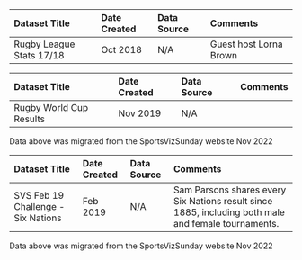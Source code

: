|Dataset Title| Date Created |Data Source| Comments               |
|:----|:-------------|:---------|:-----------------------|
|Rugby League Stats 17/18| Oct 2018     |N/A| Guest host Lorna Brown |

|Dataset Title| Date Created |Data Source|Comments|
|:----|:-------------|:---------|:---------|
|Rugby World Cup Results| Nov 2019     |N/A||

Data above was migrated from the SportsVizSunday website Nov 2022

|Dataset Title| Date Created |Data Source|Comments|
|:----|:-------------|:---------|:---------|
|SVS Feb 19 Challenge - Six Nations| Feb 2019     |N/A|Sam Parsons shares every Six Nations result since 1885, including both male and female tournaments.|

Data above was migrated from the SportsVizSunday website Nov 2022



